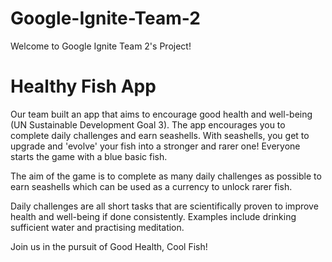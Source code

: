 # Google-Ignite-Team-2
Welcome to Google Ignite Team 2's Project!

# Healthy Fish App
Our team built an app that aims to encourage good health and well-being (UN Sustainable Development Goal 3). The app encourages you to complete daily challenges and earn seashells. With seashells, you get to upgrade and 'evolve' your fish into a stronger and rarer one! Everyone starts the game with a blue basic fish.

The aim of the game is to complete as many daily challenges as possible to earn seashells which can be used as a currency to unlock rarer fish.

Daily challenges are all short tasks that are scientifically proven to improve health and well-being if done consistently. Examples include drinking sufficient water and practising meditation.

Join us in the pursuit of Good Health, Cool Fish!

